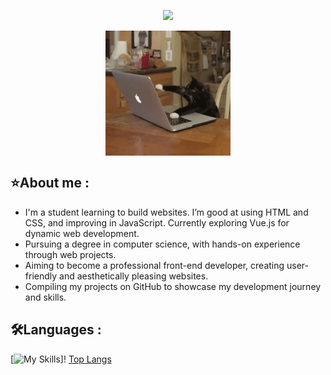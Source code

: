 <p align="center">
  <img src="https://readme-typing-svg.herokuapp.com?font=Cabin&weight=500&size=30&duration=2000&pause=1000&color=A1EEBD&center=true&vCenter=true&random=false&width=600&lines=Welcome+to+my+GitHub+Profile!;I'm+Kim+%F0%9F%98%84">
</p>

<p align="center">
  <img align="center" alt="cat typing" width=200px src="./assets/cat-computer.gif" >
</p>

## ⭐About me :
- I'm a student learning to build websites. I’m good at using HTML and CSS, and improving in JavaScript. Currently exploring Vue.js for dynamic web development.
- Pursuing a degree in computer science, with hands-on experience through web projects.
- Aiming to become a professional front-end developer, creating user-friendly and aesthetically pleasing websites.
- Compiling my projects on GitHub to showcase my development journey and skills.


## 🛠️Languages :
[![My Skills](https://skillicons.dev/icons?i=html,css,js,vue,tailwind,vscode,github,git,&perline=4)]!
[Top Langs](https://github-readme-stats.vercel.app/api/top-langs/?username=01057057kim&layout=compact)

<!--
**01057057kim/01057057kim** is a ✨ _special_ ✨ repository because its `README.md` (this file) appears on your GitHub profile.

Here are some ideas to get you started:

- 🔭 I’m currently working on ...
- 🌱 I’m currently learning ...
- 👯 I’m looking to collaborate on ...
- 🤔 I’m looking for help with ...
- 💬 Ask me about ...
- 📫 How to reach me: ...
- 😄 Pronouns: ...
- ⚡ Fun fact: ...
-->

